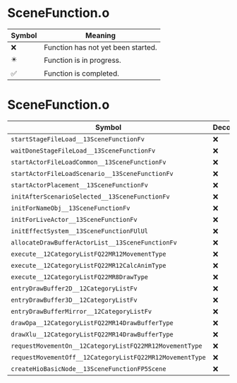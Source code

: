 # SceneFunction.o
| Symbol | Meaning 
| ------------- | ------------- 
| :x: | Function has not yet been started. 
| :eight_pointed_black_star: | Function is in progress. 
| :white_check_mark: | Function is completed. 


# SceneFunction.o
| Symbol | Decompiled? |
| ------------- | ------------- |
| `startStageFileLoad__13SceneFunctionFv` | :x: |
| `waitDoneStageFileLoad__13SceneFunctionFv` | :x: |
| `startActorFileLoadCommon__13SceneFunctionFv` | :x: |
| `startActorFileLoadScenario__13SceneFunctionFv` | :x: |
| `startActorPlacement__13SceneFunctionFv` | :x: |
| `initAfterScenarioSelected__13SceneFunctionFv` | :x: |
| `initForNameObj__13SceneFunctionFv` | :x: |
| `initForLiveActor__13SceneFunctionFv` | :x: |
| `initEffectSystem__13SceneFunctionFUlUl` | :x: |
| `allocateDrawBufferActorList__13SceneFunctionFv` | :x: |
| `execute__12CategoryListFQ22MR12MovementType` | :x: |
| `execute__12CategoryListFQ22MR12CalcAnimType` | :x: |
| `execute__12CategoryListFQ22MR8DrawType` | :x: |
| `entryDrawBuffer2D__12CategoryListFv` | :x: |
| `entryDrawBuffer3D__12CategoryListFv` | :x: |
| `entryDrawBufferMirror__12CategoryListFv` | :x: |
| `drawOpa__12CategoryListFQ22MR14DrawBufferType` | :x: |
| `drawXlu__12CategoryListFQ22MR14DrawBufferType` | :x: |
| `requestMovementOn__12CategoryListFQ22MR12MovementType` | :x: |
| `requestMovementOff__12CategoryListFQ22MR12MovementType` | :x: |
| `createHioBasicNode__13SceneFunctionFP5Scene` | :x: |
